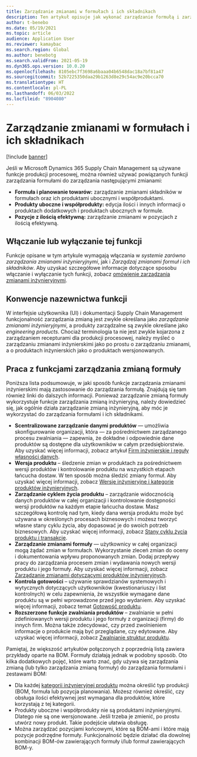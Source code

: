 ```yaml
---
title: Zarządzanie zmianami w formułach i ich składnikach
description: Ten artykuł opisuje jak wykonać zarządzanie formułą i zarządzać zmianami w danych podstawowych produkcji procesowej.
author: t-benebo
ms.date: 05/19/2021
ms.topic: article
audience: Application User
ms.reviewer: kamaybac
ms.search.region: Global
ms.author: benebotg
ms.search.validFrom: 2021-05-19
ms.dyn365.ops.version: 10.0.20
ms.openlocfilehash: 8105ebc7f3698a6baaa04b6548dac18a7bf81a47
ms.sourcegitcommit: 52b7225350daa29b1263d8e29c54ac9e20bcca70
ms.translationtype: HT
ms.contentlocale: pl-PL
ms.lasthandoff: 06/03/2022
ms.locfileid: "8904080"
---
```

# <a name="manage-changes-in-formulas-and-their-ingredients"></a>Zarządzanie zmianami w formułach i ich składnikach

[!include [banner](../includes/banner.md)]

Jeśli w Microsoft Dynamics 365 Supply Chain Management są używane funkcje produkcji procesowej, można również używać powiązanych funkcji zarządzania formułami do zarządzania następującymi zmianami:

- **Formuła i planowanie towarów:** zarządzanie zmianami składników w formułach oraz ich produktami ubocznymi i współproduktami.
- **Produkty uboczne i współprodukty:** edycja ilości i innych informacji o produktach dodatkowych i produktach ubocznych w formule.
- **Pozycje z ilością efektywną:** zarządzanie zmianami w pozycjach z ilością efektywną.

## <a name="turn-this-feature-on-or-off"></a>Włączanie lub wyłączanie tej funkcji

Funkcje opisane w tym artykule wymagają włączania w *systemie zarówno zarządzania zmianami inżynieryjnymi*, jak i *Zarządzaj zmianami formuł i ich składników*. Aby uzyskać szczegółowe informacje dotyczące sposobu włączanie i wyłączanie tych funkcji, zobacz [omówienie zarządzania zmianami inżynieryjnymi](product-engineering-overview.md).

## <a name="feature-naming-conventions"></a>Konwencje nazewnictwa funkcji

W interfejsie użytkownika (UI) i dokumentacji Supply Chain Management funkcjonalność zarządzania zmianą jest zwykle określana jako *zarządzanie zmianami inżynieryjnymi*, a produkty zarządzalne są zwykle określane jako *engineering products*. Chociaż terminologia ta nie jest zwykle kojarzona z zarządzaniem recepturami dla produkcji procesowej, należy myśleć o zarządzaniu zmianami inżynierskimi jako po prostu o zarządzaniu zmianami, a o produktach inżynierskich jako o produktach wersjonowanych.

## <a name="work-with-formula-change-management-features"></a>Praca z funkcjami zarządzania zmianą formuły

Poniższa lista podsumowuje, w jaki sposób funkcje zarządzania zmianami inżynierskimi mają zastosowanie do zarządzania formułą. Znajdują się tam również linki do dalszych informacji. Ponieważ zarządzanie zmianą formuły wykorzystuje funkcje zarządzania zmianą inżynieryjną, należy dowiedzieć się, jak ogólnie działa zarządzanie zmianą inżynieryjną, aby móc je wykorzystać do zarządzania formułami i ich składnikami.

- **Scentralizowane zarządzanie danymi produktów** — umożliwia skonfigurowanie organizacji, która — za pośrednictwem zarządzanego procesu zwalniania — zapewnia, że dokładne i odpowiednie dane produktów są dostępne dla użytkowników w całym przedsiębiorstwie. Aby uzyskać więcej informacji, zobacz artykuł [Firm inżynierskie i reguły własności danych](engineering-org-data-ownership-rules.md).
- **Wersja produktu** – śledzenie zmian w produktach za pośrednictwem wersji produktów i kontrolowanie produktu na wszystkich etapach łańcucha dostaw. W ten sposób można śledzić zmiany formuł. Aby uzyskać więcej informacji, zobacz [Wersje inżynieryjne i kategorie produktów inżynieryjnych](engineering-versions-product-category.md).
- **Zarządzanie cyklem życia produktu** – zarządzanie widocznością danych produktów w całej organizacji i kontrolowanie dostępności wersji produktów na każdym etapie łańcucha dostaw. Masz szczegółową kontrolę nad tym, kiedy dana wersja produktu może być używana w określonych procesach biznesowych i możesz tworzyć własne stany cyklu życia, aby dopasować je do swoich potrzeb biznesowych. Aby uzyskać więcej informacji, zobacz [Stany cyklu życia produktu i transakcje](product-lifecycle-state-transactions.md).
- **Zarządzanie zmianami formuły** — użytkownicy w całej organizacji mogą żądać zmian w formułach. Wykorzystanie zleceń zmian do oceny i dokumentowania wpływu proponowanych zmian. Dodaj przepływy pracy do zarządzania procesem zmian i wydawania nowych wersji produktu i jego formuły. Aby uzyskać więcej informacji, zobacz [Zarządzanie zmianami dotyczącymi produktów inżynieryjnych](engineering-change-management.md).
- **Kontrola gotowości** – używanie sprawdzianów systemowych i wytycznych dotyczących użytkowników (kwestionariuszy i list kontrolnych) w celu zapewnienia, że wszystkie wymagane dane produktu są w pełni wprowadzone przed jego wydaniem. Aby uzyskać więcej informacji, zobacz temat [Gotowość produktu](product-readiness.md).
- **Rozszerzone funkcje zwalniania produktów** – zwalnianie w pełni zdefiniowanych wersji produktu i jego formuły z organizacji (firmy) do innych firm. Można także zdecydować, czy przed zwolnieniem informacje o produkcie mają być przeglądane, czy edytowane. Aby uzyskać więcej informacji, zobacz [Zwalnianie struktur produktu](release-product-structure.md).

Pamiętaj, że większość artykułów połączonych z poprzednią listą zawiera przykłady oparte na BOM. Formuły działają jednak w podobny sposób. Oto kilka dodatkowych pojęć, które warto znać, gdy używa się zarządzania zmianą (lub tylko zarządzania zmianą formuły) do zarządzania formułami i zestawami BOM:

- Dla każdej [kategorii inżynieryjnej produktu](engineering-versions-product-category.md) można określić typ produkcji (BOM, formuła lub pozycja planowania). Możesz również określić, czy obsługa ilości efektywnej jest wymagana dla produktów, które korzystają z tej kategorii.
- Produkty uboczne i współprodukty nie są produktami inżynieryjnymi. Dlatego nie są one wersjonowane. Jeśli trzeba je zmienić, po prostu utwórz nowy produkt. Takie podejście ułatwia obsługę.
- Można zarządzać pozycjami końcowymi, które są BOM-ami i które mają pozycje podrzędne formuły. Funkcjonalność będzie działać dla dowolnej kombinacji BOM-ów zawierających formuły i/lub formuł zawierających BOM-y.
